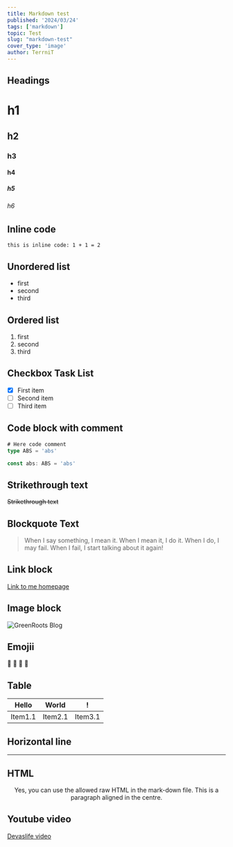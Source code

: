 ```yaml
---
title: Markdown test
published: '2024/03/24'
tags: ['markdown']
topic: Test
slug: "markdown-test"
cover_type: 'image'
author: TerrniT
---
```



## Headings

# h1
## h2
### h3
#### h4
##### h5
###### h6

## Inline code

`this is inline code: 1 + 1 = 2`

## Unordered list

- first
- second
- third

## Ordered list

1. first
2. second
3. third

## Checkbox Task List

- [x] First item
- [ ] Second item
- [ ] Third item

## Code block with comment

```typescript
# Here code comment
type ABS = 'abs'

const abs: ABS = 'abs'
```

## Strikethrough text

~~Strikethrough text~~ 

## Blockquote Text

 > When I say something, I mean it. When I mean it, I do it. When I do, I may fail. When I fail, I start talking about it again!


## Link block

[Link to me homepage](https://www.terrnit.vercel.app) 


## Image block

![GreenRoots Blog](https://res.cloudinary.com/atapas/image/upload/v1598936159/profile/500x500_oklccx.png)

## Emojii

:mango: :lemon: :man: :car:

## Table

| Hello    | World    | !    |
|---------------- | --------------- | --------------- |
| Item1.1    | Item2.1    | Item3.1    |


## Horizontal line

---


## HTML

<p align="center">
 Yes, you can use the allowed raw HTML in the mark-down file.
 This is a paragraph aligned in the centre.
</p>


## Youtube video

[Devaslife video](https://www..com/embed/u71pHOyvBp0?si=elP41zMEp38CGLOC)




